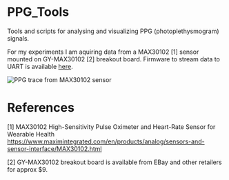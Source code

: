 # PPG_Tools

Tools and scripts for analysing and visualizing PPG (photoplethysmogram) signals. 

For my experiments I am aquiring data from a MAX30102 [1] sensor mounted on GY-MAX30102 [2] breakout board. Firmware to stream data to UART is available [here](https://github.com/jdesbonnet/LPC824_MAX30102).


![PPG trace from MAX30102 sensor](https://raw.githubusercontent.com/jdesbonnet/LPC824_MAX30102/master/doc/run1.png)


# References

[1] MAX30102 High-Sensitivity Pulse Oximeter and Heart-Rate Sensor for Wearable Health
https://www.maximintegrated.com/en/products/analog/sensors-and-sensor-interface/MAX30102.html

[2] GY-MAX30102 breakout board is available from EBay and other retailers for approx $9.
